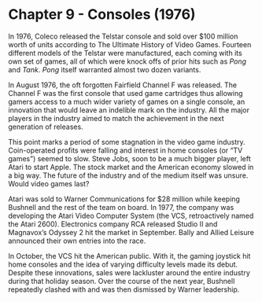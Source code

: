 # Chapter 9 - Consoles (1976)

In 1976, Coleco released the Telstar console and sold over $100 million worth of units according to The Ultimate History of Video Games. Fourteen different models of the Telstar were manufactured, each coming with its own set of games, all of which were knock offs of prior hits such as *Pong* and *Tank*. *Pong* itself warranted almost two dozen variants.

In August 1976, the oft forgotten Fairfield Channel F was released. The Channel F was the first console that used game cartridges thus allowing gamers access to a much wider variety of games on a single console, an innovation that would leave an indelible mark on the industry. All the major players in the industry aimed to match the achievement in the next generation of releases.

This point marks a period of some stagnation in the video game industry. Coin-operated profits were falling and interest in home consoles (or “TV games”) seemed to slow. Steve Jobs, soon to be a much bigger player, left Atari to start Apple. The stock market and the American economy slowed in a big way. The future of the industry and of the medium itself was unsure. Would video games last?

Atari was sold to Warner Communications for $28 million while keeping Bushnell and the rest of the team on board. In 1977, the company was developing the Atari Video Computer System (the VCS, retroactively named the Atari 2600). Electronics company RCA released Studio II and Magnavox’s Odyssey 2  hit the market in September. Bally and Allied Leisure announced their own entries into the race.

In October, the VCS hit the American public. With it, the gaming joystick hit home consoles and the idea of varying difficulty levels made its debut. Despite these innovations, sales were lackluster around the entire industry during that holiday season. Over the course of the next year, Bushnell repeatedly clashed with and was then dismissed by Warner leadership.